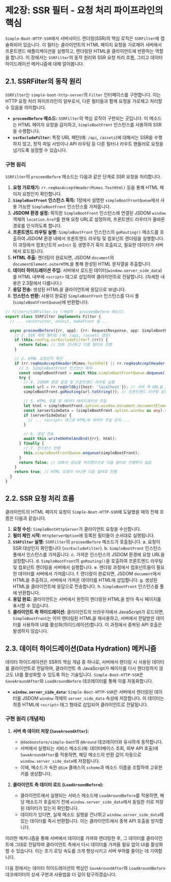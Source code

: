 # 제2장: SSR 필터 - 요청 처리 파이프라인의 핵심

`Simple-Boot-HTTP-SSR`에서 서버사이드 렌더링(SSR)의 핵심 로직은 `SSRFilter`에 캡슐화되어 있습니다. 이 필터는 클라이언트의 HTML 페이지 요청을 가로채어 서버에서 프론트엔드 애플리케이션을 실행하고, 렌더링된 HTML을 클라이언트에 반환하는 역할을 합니다. 이 장에서는 `SSRFilter`의 동작 원리와 SSR 요청 처리 흐름, 그리고 데이터 하이드레이션 메커니즘에 대해 알아봅니다.

## 2.1. SSRFilter의 동작 원리

`SSRFilter`는 `simple-boot-http-server`의 `Filter` 인터페이스를 구현합니다. 이는 HTTP 요청 처리 파이프라인의 일부로서, 다른 필터들과 함께 요청을 가로채고 처리할 수 있음을 의미합니다.

-   **`proceedBefore` 메소드:** `SSRFilter`의 핵심 로직이 구현되는 곳입니다. 이 메소드는 HTML 페이지 요청을 감지하고, `SimpleBootFront` 인스턴스를 사용하여 SSR을 수행합니다.
-   **`ssrExcludeFilter`:** 특정 URL 패턴(예: `/api`, `/assets`)에 대해서는 SSR을 수행하지 않고, 정적 파일 서빙이나 API 라우팅 등 다른 필터나 라우트 핸들러로 요청을 넘기도록 설정할 수 있습니다.

### 구현 원리

`SSRFilter`의 `proceedBefore` 메소드는 다음과 같은 단계로 SSR 요청을 처리합니다.

1.  **요청 가로채기:** `rr.reqHasAcceptHeader(Mimes.TextHtml)` 등을 통해 HTML 페이지 요청인지 확인합니다.
2.  **`SimpleBootFront` 인스턴스 획득:** 1장에서 설명한 `simpleBootFrontQueue`에서 사용 가능한 `SimpleBootFront` 인스턴스를 가져옵니다.
3.  **JSDOM 환경 설정:** 획득한 `SimpleBootFront` 인스턴스에 연결된 JSDOM `window` 객체의 `location.href`를 현재 요청 URL로 설정하여, 프론트엔드 라우터가 올바른 경로를 인식하도록 합니다.
4.  **프론트엔드 라우팅 실행:** `SimpleBootFront` 인스턴스의 `goRouting()` 메소드를 호출하여 JSDOM 환경 내에서 프론트엔드 라우팅 및 컴포넌트 렌더링을 실행합니다. 이 과정에서 컴포넌트의 `onInit` 등 생명주기 훅이 호출되고, 필요한 데이터가 서버에서 로드됩니다.
5.  **HTML 추출:** 렌더링이 완료되면, JSDOM `document`의 `documentElement.outerHTML`을 통해 완성된 HTML 문자열을 추출합니다.
6.  **데이터 하이드레이션 주입:** 서버에서 로드된 데이터(`window.server_side_data`)를 HTML 내부에 `<script>` 태그로 삽입하여 클라이언트로 전달합니다. (자세한 내용은 2.3절에서 다룹니다.)
7.  **응답 전송:** 생성된 HTML을 클라이언트에 응답으로 보냅니다.
8.  **인스턴스 반환:** 사용이 완료된 `SimpleBootFront` 인스턴스를 다시 풀(`simpleBootFrontQueue`)에 반환합니다.

```typescript
// filters/SSRFilter.ts (개념적 - proceedBefore 메소드)
export class SSRFilter implements Filter {
  // ... constructor, onInit, makeFront 등 ...

  async proceedBefore({rr, app}: {rr: RequestResponse, app: SimpleBootHttpServer, carrier: Map<string, any>}) {
    // 1. SSR 제외 필터링 (예: /api, /assets 경로)
    if (this.config.ssrExcludeFilter?.(rr)) {
      return false; // SSR 건너뛰고 다음 필터로 진행
    }

    // 2. HTML 요청인지 확인
    if (rr.reqHasAcceptHeader(Mimes.TextHtml) || rr.reqHasAcceptHeader(Mimes.All))) {
      // 3. SimpleBootFront 인스턴스 획득
      const simpleBootFront = await this.simpleBootFrontQueue.dequeue();
      try {
        // 4. JSDOM 환경 설정 및 프론트엔드 라우팅 실행
        const url = rr.reqUrlObj({host: 'localhost'}); // 서버 측 URL을 JSDOM 환경에 맞게 설정
        simpleBootFront.goRouting(url.toString()); // 프론트엔드 라우팅 실행

        // 5. HTML 추출 및 데이터 하이드레이션 주입
        let html = simpleBootFront.option.window.document.documentElement.outerHTML;
        const serverSideData = (simpleBootFront.option.window as any).server_side_data; // 서버에서 로드된 데이터
        if (serverSideData) {
          // ... <script> 태그로 HTML에 데이터 주입 로직 ...
        }

        // 6. 응답 전송
        await this.writeOkHtmlAndEnd({rr}, html);
      } finally {
        // 7. 인스턴스 반환
        this.simpleBootFrontQueue.enqueue(simpleBootFront);
      }
      return false; // SSR이 응답을 처리했으므로 다음 필터로 진행하지 않음
    }
    return true; // HTML 요청이 아니면 다음 필터로 진행
  }
}
```

## 2.2. SSR 요청 처리 흐름

클라이언트의 HTML 페이지 요청이 `Simple-Boot-HTTP-SSR`에 도달했을 때의 전체 흐름은 다음과 같습니다.

1.  **요청 수신:** `SimpleBootHttpServer`가 클라이언트 요청을 수신합니다.
2.  **필터 체인 시작:** `HttpServerOption`에 등록된 필터들이 순서대로 실행됩니다.
3.  **`SSRFilter` 실행:** `SSRFilter`의 `proceedBefore` 메소드가 호출됩니다.
    a.  요청이 SSR 대상인지 확인합니다 (`ssrExcludeFilter`).
    b.  `SimpleBootFront` 인스턴스 풀에서 인스턴스를 가져옵니다.
    c.  가져온 인스턴스의 JSDOM 환경에 요청 URL을 설정합니다.
    d.  `SimpleBootFront`의 `goRouting()`을 호출하여 프론트엔드 라우팅 및 컴포넌트 렌더링을 서버에서 실행합니다.
    e.  렌더링 과정에서 컴포넌트들이 필요한 데이터를 서버에서 가져옵니다.
    f.   렌더링이 완료되면, JSDOM `document`에서 HTML을 추출하고, 서버에서 가져온 데이터를 HTML에 삽입합니다.
    g.  생성된 HTML을 클라이언트에 응답으로 전송합니다.
    h.  `SimpleBootFront` 인스턴스를 풀에 반환합니다.
4.  **응답 완료:** 클라이언트는 서버에서 완전히 렌더링된 HTML을 받아 즉시 페이지를 표시할 수 있습니다.
5.  **클라이언트 측 하이드레이션:** 클라이언트의 브라우저에서 JavaScript가 로드되면, `SimpleBootFront`는 이미 렌더링된 HTML을 재사용하고, 서버에서 전달받은 데이터를 사용하여 UI를 활성화(하이드레이션)합니다. 이 과정에서 중복된 API 호출은 발생하지 않습니다.

## 2.3. 데이터 하이드레이션(Data Hydration) 메커니즘

데이터 하이드레이션은 SSR의 핵심 개념 중 하나로, 서버에서 렌더링 시 사용된 데이터를 클라이언트로 전달하여, 클라이언트 측 JavaScript가 페이지를 다시 렌더링하지 않고도 UI를 활성화할 수 있도록 하는 기술입니다. `Simple-Boot-HTTP-SSR`은 `SaveAroundAfter`와 `LoadAroundBefore` 데코레이터를 통해 이를 자동화합니다.

-   **`window.server_side_data`:** `Simple-Boot-HTTP-SSR`은 서버에서 렌더링된 데이터를 JSDOM `window` 객체의 `server_side_data` 속성에 저장합니다. 이 데이터는 최종 HTML에 `<script>` 태그 형태로 삽입되어 클라이언트로 전달됩니다.

### 구현 원리 (개념적)

1.  **서버 측 데이터 저장 (`SaveAroundAfter`):**
    -   `@dooboostore/simple-boot`의 `@Around` 데코레이터와 유사하게 동작합니다.
    -   서버에서 실행되는 서비스 메소드(예: 데이터베이스 조회, 외부 API 호출)에 `SaveAroundAfter`를 적용하면, 해당 메소드의 반환 값이 자동으로 `window.server_side_data`에 저장됩니다.
    -   이때, 메소드가 속한 `@Sim` 클래스의 `scheme`과 메소드 이름을 조합하여 고유한 키를 생성합니다.

2.  **클라이언트 측 데이터 로드 (`LoadAroundBefore`):**
    -   클라이언트에서 실행되는 서비스 메소드에 `LoadAroundBefore`를 적용하면, 해당 메소드가 호출되기 전에 `window.server_side_data`에서 동일한 키로 저장된 데이터가 있는지 확인합니다.
    -   데이터가 있다면, 실제 메소드 실행을 건너뛰고 `window.server_side_data`에 있는 데이터를 즉시 반환합니다. 이는 클라이언트에서 중복 API 호출을 방지합니다.

이러한 메커니즘을 통해 서버에서 데이터를 가져와 렌더링한 후, 그 데이터를 클라이언트에 그대로 전달하여 클라이언트 측에서 다시 데이터를 가져올 필요 없이 UI를 활성화할 수 있습니다. 이는 초기 로딩 속도를 크게 향상시키고 서버 부하를 줄이는 데 기여합니다.

다음 장에서는 데이터 하이드레이션의 핵심인 `SaveAroundAfter`와 `LoadAroundBefore` 데코레이터의 상세 구현과 사용법을 더 깊이 탐구하겠습니다.
